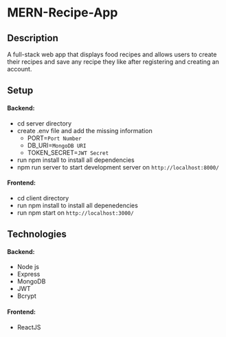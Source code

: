 # MERN-Recipe-App

## Description
A full-stack web app that displays food recipes and allows users to create their recipes and save any recipe they like after registering and creating an account.

## Setup
#### Backend:
- cd server directory
- create .env file and add the missing information
  - PORT=`Port Number`
  - DB_URI=`MongoDB URI`
  - TOKEN_SECRET=`JWT Secret`
- run npm install to install all dependencies
- npm run server to start development server on `http://localhost:8000/`
#### Frontend:
- cd client directory
- run npm install to install all depenedencies
- run npm start on `http://localhost:3000/`

## Technologies
#### Backend:
- Node js
- Express
- MongoDB
- JWT
- Bcrypt 
#### Frontend:
- ReactJS
